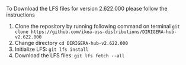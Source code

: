 To Download the LFS files for version 2.622.000 please follow the instructions

1. Clone the repository by running following command on terminal `git clone https://github.com/ikea-oss-distributions/DIRIGERA-hub-v2.622.000`
2. Change directory `cd DIRIGERA-hub-v2.622.000`
3. Initialize LFS: `git lfs install`
4. Download the LFS files: `git lfs fetch --all`
